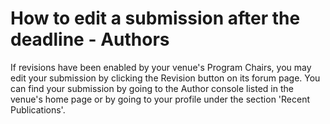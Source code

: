 # How to edit a submission after the deadline - Authors

If revisions have been enabled by your venue's Program Chairs, you may edit your submission by clicking the Revision button on its forum page. You can find your submission by going to the Author console listed in the venue's home page or by going to your profile under the section 'Recent Publications'.
